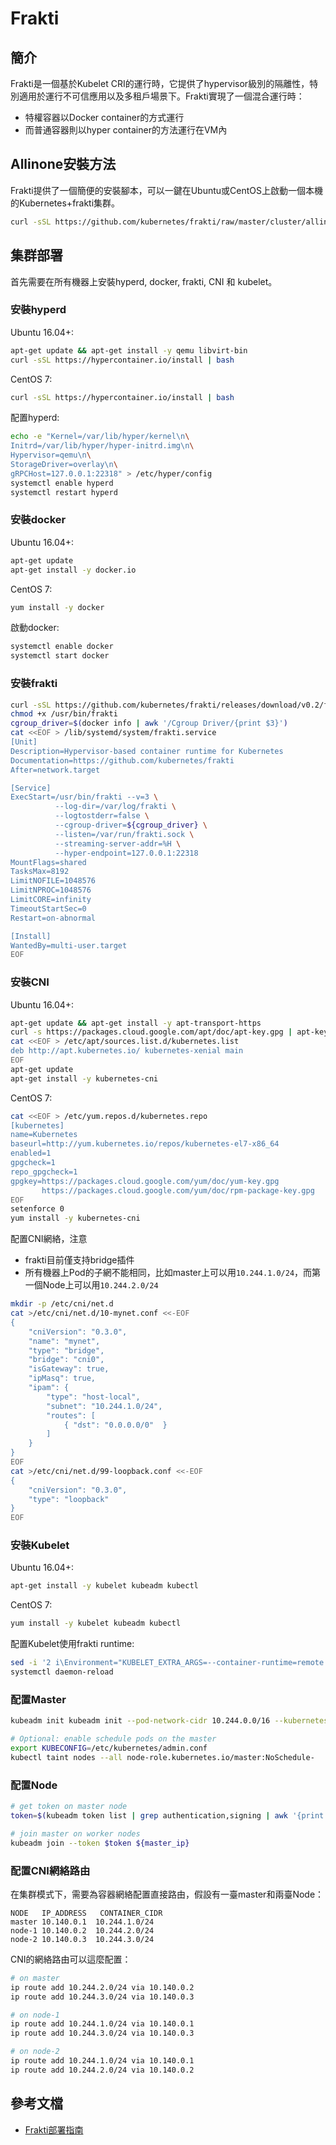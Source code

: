# Frakti

## 簡介

Frakti是一個基於Kubelet CRI的運行時，它提供了hypervisor級別的隔離性，特別適用於運行不可信應用以及多租戶場景下。Frakti實現了一個混合運行時：

- 特權容器以Docker container的方式運行
- 而普通容器則以hyper container的方法運行在VM內

## Allinone安裝方法

Frakti提供了一個簡便的安裝腳本，可以一鍵在Ubuntu或CentOS上啟動一個本機的Kubernetes+frakti集群。

```sh
curl -sSL https://github.com/kubernetes/frakti/raw/master/cluster/allinone.sh | bash
```

## 集群部署

首先需要在所有機器上安裝hyperd, docker, frakti, CNI 和 kubelet。

### 安裝hyperd

Ubuntu 16.04+:

```sh
apt-get update && apt-get install -y qemu libvirt-bin
curl -sSL https://hypercontainer.io/install | bash
```

CentOS 7:

```sh
curl -sSL https://hypercontainer.io/install | bash
```

配置hyperd:

```sh
echo -e "Kernel=/var/lib/hyper/kernel\n\
Initrd=/var/lib/hyper/hyper-initrd.img\n\
Hypervisor=qemu\n\
StorageDriver=overlay\n\
gRPCHost=127.0.0.1:22318" > /etc/hyper/config
systemctl enable hyperd
systemctl restart hyperd
```

### 安裝docker

Ubuntu 16.04+:

```sh
apt-get update
apt-get install -y docker.io
```

CentOS 7:

```sh
yum install -y docker
```

啟動docker:

```sh
systemctl enable docker
systemctl start docker
```

### 安裝frakti

```sh
curl -sSL https://github.com/kubernetes/frakti/releases/download/v0.2/frakti -o /usr/bin/frakti
chmod +x /usr/bin/frakti
cgroup_driver=$(docker info | awk '/Cgroup Driver/{print $3}')
cat <<EOF > /lib/systemd/system/frakti.service
[Unit]
Description=Hypervisor-based container runtime for Kubernetes
Documentation=https://github.com/kubernetes/frakti
After=network.target

[Service]
ExecStart=/usr/bin/frakti --v=3 \
          --log-dir=/var/log/frakti \
          --logtostderr=false \
          --cgroup-driver=${cgroup_driver} \
          --listen=/var/run/frakti.sock \
          --streaming-server-addr=%H \
          --hyper-endpoint=127.0.0.1:22318
MountFlags=shared
TasksMax=8192
LimitNOFILE=1048576
LimitNPROC=1048576
LimitCORE=infinity
TimeoutStartSec=0
Restart=on-abnormal

[Install]
WantedBy=multi-user.target
EOF
```

### 安裝CNI

Ubuntu 16.04+:

```sh
apt-get update && apt-get install -y apt-transport-https
curl -s https://packages.cloud.google.com/apt/doc/apt-key.gpg | apt-key add -
cat <<EOF > /etc/apt/sources.list.d/kubernetes.list
deb http://apt.kubernetes.io/ kubernetes-xenial main
EOF
apt-get update
apt-get install -y kubernetes-cni
```

CentOS 7:

```sh
cat <<EOF > /etc/yum.repos.d/kubernetes.repo
[kubernetes]
name=Kubernetes
baseurl=http://yum.kubernetes.io/repos/kubernetes-el7-x86_64
enabled=1
gpgcheck=1
repo_gpgcheck=1
gpgkey=https://packages.cloud.google.com/yum/doc/yum-key.gpg
       https://packages.cloud.google.com/yum/doc/rpm-package-key.gpg
EOF
setenforce 0
yum install -y kubernetes-cni
```

配置CNI網絡，注意

- frakti目前僅支持bridge插件
- 所有機器上Pod的子網不能相同，比如master上可以用`10.244.1.0/24`，而第一個Node上可以用`10.244.2.0/24`

```sh
mkdir -p /etc/cni/net.d
cat >/etc/cni/net.d/10-mynet.conf <<-EOF
{
    "cniVersion": "0.3.0",
    "name": "mynet",
    "type": "bridge",
    "bridge": "cni0",
    "isGateway": true,
    "ipMasq": true,
    "ipam": {
        "type": "host-local",
        "subnet": "10.244.1.0/24",
        "routes": [
            { "dst": "0.0.0.0/0"  }
        ]
    }
}
EOF
cat >/etc/cni/net.d/99-loopback.conf <<-EOF
{
    "cniVersion": "0.3.0",
    "type": "loopback"
}
EOF
```

### 安裝Kubelet

Ubuntu 16.04+:

```sh
apt-get install -y kubelet kubeadm kubectl
```

CentOS 7:

```sh
yum install -y kubelet kubeadm kubectl
```

配置Kubelet使用frakti runtime:

```sh
sed -i '2 i\Environment="KUBELET_EXTRA_ARGS=--container-runtime=remote --container-runtime-endpoint=/var/run/frakti.sock --feature-gates=AllAlpha=true"' /etc/systemd/system/kubelet.service.d/10-kubeadm.conf
systemctl daemon-reload
```

### 配置Master

```sh
kubeadm init kubeadm init --pod-network-cidr 10.244.0.0/16 --kubernetes-version latest

# Optional: enable schedule pods on the master
export KUBECONFIG=/etc/kubernetes/admin.conf
kubectl taint nodes --all node-role.kubernetes.io/master:NoSchedule-
```

### 配置Node

```sh
# get token on master node
token=$(kubeadm token list | grep authentication,signing | awk '{print $1}')

# join master on worker nodes
kubeadm join --token $token ${master_ip}
```

### 配置CNI網絡路由

在集群模式下，需要為容器網絡配置直接路由，假設有一臺master和兩臺Node：

```
NODE   IP_ADDRESS   CONTAINER_CIDR
master 10.140.0.1  10.244.1.0/24
node-1 10.140.0.2  10.244.2.0/24
node-2 10.140.0.3  10.244.3.0/24
```

CNI的網絡路由可以這麼配置：

```sh
# on master
ip route add 10.244.2.0/24 via 10.140.0.2
ip route add 10.244.3.0/24 via 10.140.0.3

# on node-1
ip route add 10.244.1.0/24 via 10.140.0.1
ip route add 10.244.3.0/24 via 10.140.0.3

# on node-2
ip route add 10.244.1.0/24 via 10.140.0.1
ip route add 10.244.2.0/24 via 10.140.0.2
```

## 參考文檔

- [Frakti部署指南](https://github.com/kubernetes/frakti/blob/master/docs/deploy.md)
